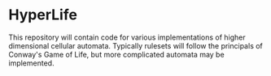 # HyperLife
This repository will contain code for various implementations of higher dimensional cellular automata. Typically rulesets will follow the principals of Conway's Game of Life, but more complicated automata may be implemented.
